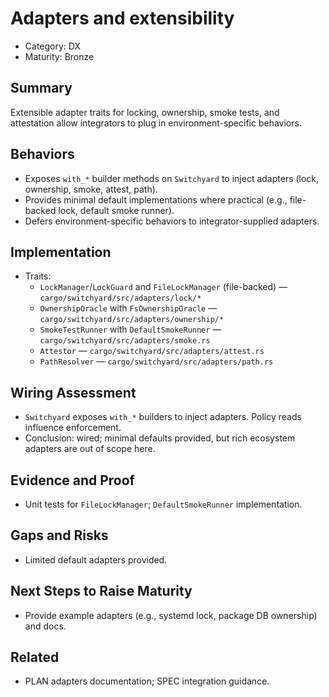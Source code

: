 # Adapters and extensibility

- Category: DX
- Maturity: Bronze

## Summary

Extensible adapter traits for locking, ownership, smoke tests, and attestation allow integrators to plug in environment-specific behaviors.

## Behaviors

- Exposes `with_*` builder methods on `Switchyard` to inject adapters (lock, ownership, smoke, attest, path).
- Provides minimal default implementations where practical (e.g., file-backed lock, default smoke runner).
- Defers environment-specific behaviors to integrator-supplied adapters.

## Implementation

- Traits:
  - `LockManager`/`LockGuard` and `FileLockManager` (file-backed) — `cargo/switchyard/src/adapters/lock/*`
  - `OwnershipOracle` with `FsOwnershipOracle` — `cargo/switchyard/src/adapters/ownership/*`
  - `SmokeTestRunner` with `DefaultSmokeRunner` — `cargo/switchyard/src/adapters/smoke.rs`
  - `Attestor` — `cargo/switchyard/src/adapters/attest.rs`
  - `PathResolver` — `cargo/switchyard/src/adapters/path.rs`

## Wiring Assessment

- `Switchyard` exposes `with_*` builders to inject adapters. Policy reads influence enforcement.
- Conclusion: wired; minimal defaults provided, but rich ecosystem adapters are out of scope here.

## Evidence and Proof

- Unit tests for `FileLockManager`; `DefaultSmokeRunner` implementation.

## Gaps and Risks

- Limited default adapters provided.

## Next Steps to Raise Maturity

- Provide example adapters (e.g., systemd lock, package DB ownership) and docs.

## Related

- PLAN adapters documentation; SPEC integration guidance.
